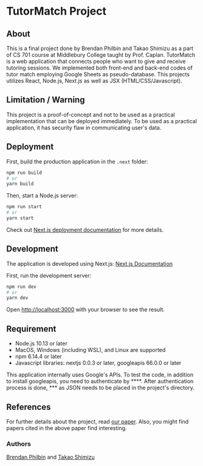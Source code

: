# TutorMatch Project

## About
This is a final project done by Brendan Philbin and Takao Shimizu as a part of
CS 701 course at Middlebury College taught by Prof. Caplan.
TutorMatch is a web application that connects people who want to give and receive tutoring sessions.
We implemented both front-end and back-end codes of tutor match employing Google Sheets as pseudo-database.
This projects utilizes React, Node.js, Next.js as well as JSX (HTML/CSS/Javascript).

## Limitation / Warning
This project is a proof-of-concept and not to be used as a practical implementation that can be deployed immediately.
To be used as a practical application, it has security flaw in communicating user's data.

## Deployment
First, build the production application in the `.next` folder:

```bash
npm run build
# or
yarn build
```

Then, start a Node.js server:

```bash
npm run start
# or
yarn start
```

Check out  [Next.js deployment documentation](https://nextjs.org/docs/deployment) for more details.

## Development
The application is developed using Next.js: [Next.js Documentation](https://nextjs.org/docs)

First, run the development server:

```bash
npm run dev
# or
yarn dev
```

Open [http://localhost:3000](http://localhost:3000) with your browser to see the result.

## Requirement
- Node.js 10.13 or later
- MacOS, Windows (including WSL), and Linux are supported
- npm 6.14.4 or later
- Javascript libraries: nextjs 0.0.3 or later, googleapis 66.0.0 or later

This application internally uses Google's APIs.
To test the code, in addition to install googleapis, you need to authenticate by ****.
After authentication process is done, *** as JSON needs to be placed in the project's directory.

## References
For further details about the project, read [our paper](https://drive.google.com/file/d/1EjeS-svQTcnx9OwUNhfWlnzviXpFGXyr/view?usp=sharing).
Also, you might find papers cited in the above paper find interesting.

### Authors
[Brendan Philbin](https://github.com/brendanphilbin) and [Takao Shimizu](https://github.com/tshimizu97)
